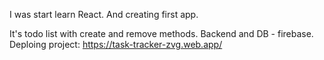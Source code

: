 I was start learn React.
And creating first app.

It's todo list with create and remove methods.
Backend and DB - firebase.
Deploing project: https://task-tracker-zvg.web.app/
